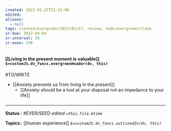 ```yaml
---
created: 2022-01-27T21:42:06 
edited: 
aliases:
  - null
tags: created/evergreen/2022/01/27, review, node/evergreen/claim
sr-due: 2022-04-03
sr-interval: 38
sr-ease: 230
---
```


#### [[Living in the present moment is valuable]] `$=customJS.dv_funcs.evergreenHeader(dv, this)`

#TO/WRITE 
- [[Anxiety prevents us from living in the present]]
	- [[Anxiety should be a tool at your disposal not an impedance to your life]] 

### <hr class="footnote"/>

**Status**:: #EVER/SEED 
*edited `=this.file.mtime`*

**Topics**:: [[human experience]]
*`$=customJS.dv_funcs.outlinedIn(dv, this)`*
